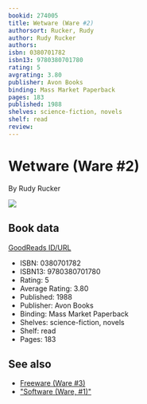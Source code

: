 ```yaml
---
bookid: 274005
title: Wetware (Ware #2)
authorsort: Rucker, Rudy
author: Rudy Rucker
authors: 
isbn: 0380701782
isbn13: 9780380701780
rating: 5
avgrating: 3.80
publisher: Avon Books
binding: Mass Market Paperback
pages: 183
published: 1988
shelves: science-fiction, novels
shelf: read
review: 
---
```


# Wetware (Ware #2)

By Rudy Rucker

![](https://i.gr-assets.com/images/S/compressed.photo.goodreads.com/books/1390015769l/274005.jpg)

## Book data

[GoodReads ID/URL](https://www.goodreads.com/book/show/274005)

- ISBN: 0380701782
- ISBN13: 9780380701780
- Rating: 5
- Average Rating: 3.80
- Published: 1988
- Publisher: Avon Books
- Binding: Mass Market Paperback
- Shelves: science-fiction, novels
- Shelf: read
- Pages: 183


## See also

- [Freeware (Ware #3)](Freeware_Ware_3.md)
- ["Software (Ware, #1)"](Software_Ware__1.md)
